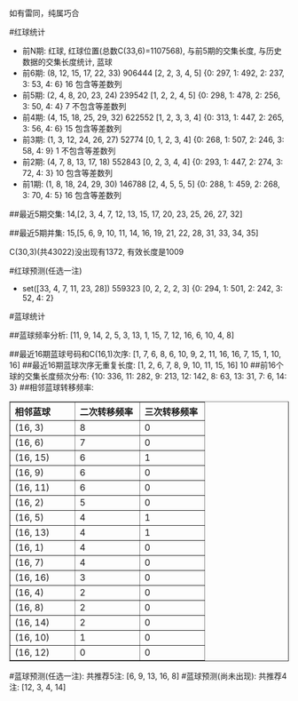 <!-- 
.. title: 双色球2010112期(2010-09-26)数据分析报告
.. slug: slott-2010112-2010-09-26-report
.. date: 2010-09-27 08:00:00 UTC+08:00
.. tags: Lottery
.. link: 
.. description: 
.. type: text
-->

如有雷同，纯属巧合

<!-- TEASER_END-->

#红球统计

- 前N期: 红球, 红球位置(总数C(33,6)=1107568), 与前5期的交集长度, 与历史数据的交集长度统计, 蓝球
- 前6期: (8, 12, 15, 17, 22, 33) 906444 [2, 2, 3, 4, 5] {0: 297, 1: 492, 2: 237, 3: 53, 4: 6} 16 包含等差数列
- 前5期: (2, 4, 8, 20, 23, 24) 239542 [1, 2, 2, 4, 5] {0: 298, 1: 478, 2: 256, 3: 50, 4: 4} 7 不包含等差数列
- 前4期: (4, 15, 18, 25, 29, 32) 622552 [1, 2, 3, 3, 4] {0: 313, 1: 447, 2: 265, 3: 56, 4: 6} 15 包含等差数列
- 前3期: (1, 3, 12, 24, 26, 27) 52774 [0, 1, 2, 3, 4] {0: 268, 1: 507, 2: 246, 3: 58, 4: 9} 1 不包含等差数列
- 前2期: (4, 7, 8, 13, 17, 18) 552843 [0, 2, 3, 4, 4] {0: 293, 1: 447, 2: 274, 3: 72, 4: 3} 10 包含等差数列
- 前1期: (1, 8, 18, 24, 29, 30) 146788 [2, 4, 5, 5, 5] {0: 288, 1: 459, 2: 268, 3: 70, 4: 5} 16 包含等差数列

##最近5期交集:
14,[2, 3, 4, 7, 12, 13, 15, 17, 20, 23, 25, 26, 27, 32]

##最近5期并集:
15,[5, 6, 9, 10, 11, 14, 16, 19, 21, 22, 28, 31, 33, 34, 35]

C(30,3)(共43022)没出现有1372, 
有效长度是1009

#红球预测(任选一注)

- set([33, 4, 7, 11, 23, 28]) 559323 [0, 2, 2, 2, 3] {0: 294, 1: 501, 2: 242, 3: 52, 4: 2}

#蓝球统计

##蓝球频率分析:
[11, 9, 14, 2, 5, 3, 13, 1, 15, 7, 12, 16, 6, 10, 4, 8]

##最近16期蓝球号码和C(16,1)次序:
[1, 7, 6, 8, 6, 10, 9, 2, 11, 16, 16, 7, 15, 1, 10, 16]
##最近16期蓝球次序无重复长度:
[1, 2, 6, 7, 8, 9, 10, 11, 15, 16] 10
##前16个球的交集长度频次分布:
{10: 336, 11: 282, 9: 213, 12: 142, 8: 63, 13: 31, 7: 6, 14: 3}
##相邻蓝球转移频率:
<table border="1" class="table table-striped dataframe">
  <thead>
    <tr style="text-align: left;">
      <th style="min-width: 100px;">相邻蓝球</th>
      <th style="min-width: 100px;">二次转移频率</th>
      <th style="min-width: 100px;">三次转移频率</th>
    </tr>
  </thead>
  <tbody>
    <tr>
      <td>  (16, 3)</td>
      <td> 8</td>
      <td> 0</td>
    </tr>
    <tr>
      <td>  (16, 6)</td>
      <td> 7</td>
      <td> 0</td>
    </tr>
    <tr>
      <td> (16, 15)</td>
      <td> 6</td>
      <td> 1</td>
    </tr>
    <tr>
      <td>  (16, 9)</td>
      <td> 6</td>
      <td> 0</td>
    </tr>
    <tr>
      <td> (16, 11)</td>
      <td> 6</td>
      <td> 0</td>
    </tr>
    <tr>
      <td>  (16, 2)</td>
      <td> 5</td>
      <td> 0</td>
    </tr>
    <tr>
      <td>  (16, 5)</td>
      <td> 4</td>
      <td> 1</td>
    </tr>
    <tr>
      <td> (16, 13)</td>
      <td> 4</td>
      <td> 1</td>
    </tr>
    <tr>
      <td>  (16, 1)</td>
      <td> 4</td>
      <td> 0</td>
    </tr>
    <tr>
      <td>  (16, 7)</td>
      <td> 4</td>
      <td> 0</td>
    </tr>
    <tr>
      <td> (16, 16)</td>
      <td> 3</td>
      <td> 0</td>
    </tr>
    <tr>
      <td>  (16, 4)</td>
      <td> 2</td>
      <td> 0</td>
    </tr>
    <tr>
      <td>  (16, 8)</td>
      <td> 2</td>
      <td> 0</td>
    </tr>
    <tr>
      <td> (16, 14)</td>
      <td> 2</td>
      <td> 0</td>
    </tr>
    <tr>
      <td> (16, 10)</td>
      <td> 1</td>
      <td> 0</td>
    </tr>
    <tr>
      <td> (16, 12)</td>
      <td> 0</td>
      <td> 0</td>
    </tr>
  </tbody>
</table>
#蓝球预测(任选一注):
共推荐5注: [6, 9, 13, 16, 8]
#蓝球预测(尚未出现):
共推荐4注: [12, 3, 4, 14]

